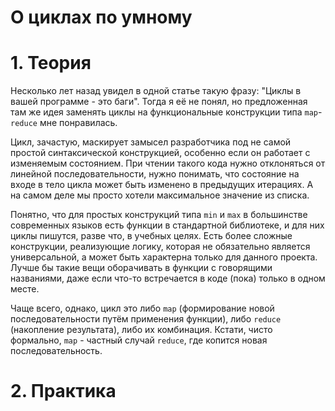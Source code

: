 # О циклах по умному

# 1. Теория
Несколько лет назад увидел в одной статье такую фразу:
"Циклы в вашей программе - это баги".
Тогда я её не понял, но предложенная там же идея заменять циклы
на функциональные конструкции типа `map`-`reduce` мне понравилась.

Цикл, зачастую, маскирует замысел разработчика
под не самой простой синтаксической конструкцией,
особенно если он работает с изменяемым состоянием.
При чтении такого кода нужно отклоняться от линейной последовательности,
нужно понимать, что состояние на входе в тело цикла
может быть изменено в предыдущих итерациях.
А на самом деле мы просто хотели максимальное значение из списка.

Понятно, что для простых конструкций типа `min` и `max`
в большинстве современных языков есть функции в стандартной библиотеке,
и для них циклы пишутся, разве что, в учебных целях.
Есть более сложные конструкции, реализующие логику,
которая не обязательно является универсальной,
а может быть характерна только для данного проекта.
Лучше бы такие вещи оборачивать в функции с говорящими названиями,
даже если что-то встречается в коде (пока) только в одном месте.

Чаще всего, однако, цикл это
либо `map`
(формирование новой последовательности путём применения функции),
либо `reduce` (накопление результата),
либо их комбинация.
Кстати, чисто формально, `map` - частный случай `reduce`,
где копится новая последовательность.


# 2. Практика
